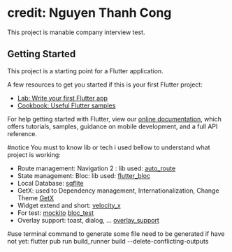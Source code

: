 # credit: Nguyen Thanh Cong

This project is manabie company interview test.

## Getting Started

This project is a starting point for a Flutter application.

A few resources to get you started if this is your first Flutter project:

- [Lab: Write your first Flutter app](https://flutter.dev/docs/get-started/codelab)
- [Cookbook: Useful Flutter samples](https://flutter.dev/docs/cookbook)

For help getting started with Flutter, view our
[online documentation](https://flutter.dev/docs), which offers tutorials,
samples, guidance on mobile development, and a full API reference.

#notice
You must to know lib or tech i used bellow to understand what project is working:
- Route management:
  Navigation 2 : [](https://medium.com/flutter/learning-flutters-new-navigation-and-routing-system-7c9068155ade)
  lib used: [auto_route](https://pub.dev/packages/auto_route)
- State management:
  Bloc: [](https://pub.dev/packages/bloc)
  lib used: [flutter_bloc](https://pub.dev/packages/flutter_bloc)
- Local Database: [sqflite](https://pub.dev/packages/sqflite)
- GetX: used to Dependency management, Internationalization, Change Theme
  [GetX](https://pub.dev/packages/get)
- Widget extend and short: [velocity_x](https://pub.dev/packages/velocity_x)
- For test: 
  [mockito](https://pub.dev/packages/mockito)
  [bloc_test](https://pub.dev/packages/bloc_test)
- Overlay support: toast, dialog, ...
  [overlay_support](https://pub.dev/packages/overlay_support)
  
#use terminal command to generate some file need to be generated if have not yet:
flutter pub run build_runner build --delete-conflicting-outputs



